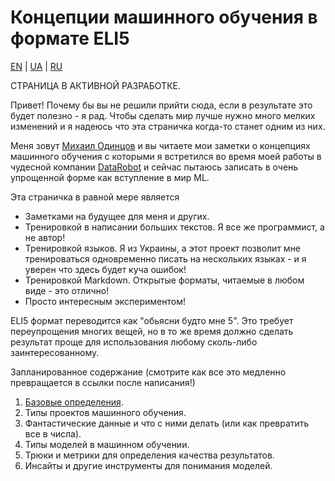 # Концепции машинного обучения в формате ELI5

[EN](README.md) | [UA](README_ua.md) | [RU](README_ru.md)

СТРАНИЦА В АКТИВНОЙ РАЗРАБОТКЕ.

Привет! Почему бы вы не решили прийти сюда, если в результате это будет полезно - я рад.
Чтобы сделать мир лучше нужно много мелких изменений и я надеюсь что эта страничка когда-то станет одним из них.

Меня зовут [Михаил Одинцов](https://www.linkedin.com/in/mihailodintsov/) и вы читаете мои заметки о концепциях
машинного обучения с которыми я встретился во время моей работы в чудесной компании [DataRobot](https://www.datarobot.com)
и сейчас пытаюсь записать в очень упрощенной форме как вступление в мир ML.

Эта страничка в равной мере является
* Заметками на будущее для меня и других. 
* Тренировкой в написании больших текстов. Я все же программист, а не автор!
* Тренировкой языков. Я из Украины, а этот проект позволит мне тренироваться одновременно писать на нескольких языках - 
  и я уверен что здесь будет куча ошибок!
* Тренировкой Markdown. Открытые форматы, читаемые в любом виде - это отлично!
* Просто интересным экспериментом!

ELI5 формат переводится как "обьясни будто мне 5". Это требует переупрощения многих вещей, но в то же время должно
сделать результат проще для использования любому сколь-либо заинтересованному.

Запланированное содержание (смотрите как все это медленно превращается в ссылки после написания!)
1. [Базовые определения](definitions_ru.md).
2. Типы проектов машинного обучения.
3. Фантастические данные и что с ними делать (или как превратить все в числа).
4. Типы моделей в машинном обучении.
5. Трюки и метрики для определения качества результатов.
6. Инсайты и другие инструменты для понимания моделей.